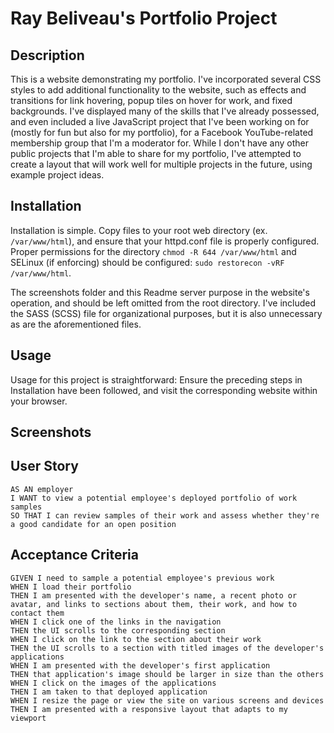 # Ray Beliveau's Portfolio Project

## Description

This is a website demonstrating my portfolio. I've incorporated several CSS styles to add additional functionality 
to the website, such as effects and transitions for link hovering, popup tiles on hover for work, and fixed 
backgrounds. I've displayed many of the skills that I've already possessed, and even included a live JavaScript 
project that I've been working on for (mostly for fun but also for my portfolio), for a Facebook YouTube-related 
membership group that I'm a moderator for. While I don't have any other public projects that I'm able to share for 
my portfolio, I've attempted to create a layout that will work well for multiple projects in the future, using 
example project ideas.

## Installation

Installation is simple. Copy files to your root web directory (ex. `/var/www/html`), and ensure that your httpd.conf
file is properly configured. Proper permissions for the directory `chmod -R 644 /var/www/html` and SELinux (if
enforcing) should be configured: `sudo restorecon -vRF /var/www/html`.

The screenshots folder and this Readme server purpose in the website's operation, and should be left omitted from 
the root directory. I've included the SASS (SCSS) file for organizational purposes, but it is also unnecessary as 
are the aforementioned files.

## Usage

Usage for this project is straightforward: Ensure the preceding steps in Installation have been followed, and visit 
the corresponding website within your browser.

## Screenshots



## User Story

```
AS AN employer
I WANT to view a potential employee's deployed portfolio of work samples
SO THAT I can review samples of their work and assess whether they're a good candidate for an open position
```

## Acceptance Criteria

```
GIVEN I need to sample a potential employee's previous work
WHEN I load their portfolio
THEN I am presented with the developer's name, a recent photo or avatar, and links to sections about them, their work, and how to contact them
WHEN I click one of the links in the navigation
THEN the UI scrolls to the corresponding section
WHEN I click on the link to the section about their work
THEN the UI scrolls to a section with titled images of the developer's applications
WHEN I am presented with the developer's first application
THEN that application's image should be larger in size than the others
WHEN I click on the images of the applications
THEN I am taken to that deployed application
WHEN I resize the page or view the site on various screens and devices
THEN I am presented with a responsive layout that adapts to my viewport
```
